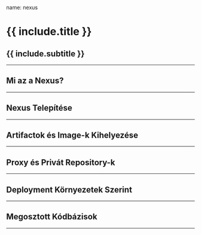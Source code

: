 name: nexus

# {{ include.title }}
## {{ include.subtitle }}

---

## Mi az a Nexus?

---

## Nexus Telepítése

---

## Artifactok és Image-k Kihelyezése

---

## Proxy és Privát Repository-k

---

## Deployment Környezetek Szerint

---

## Megosztott Kódbázisok

---